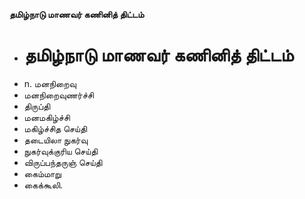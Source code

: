**தமிழ்நாடு மாணவர் கணினித் திட்டம்**
- # தமிழ்நாடு மாணவர் கணினித் திட்டம்
- n. மனநிறைவு
- மனநிறைவுணர்ச்சி
- திருப்தி
- மனமகிழ்ச்சி
- மகிழ்ச்சித செய்தி
- தடையிலா நுகர்வு
- நுகர்வுக்குரிய செய்தி
- விருப்பந்தருஞ் செய்தி
- கைம்மாறு
- கைக்கூலி.

